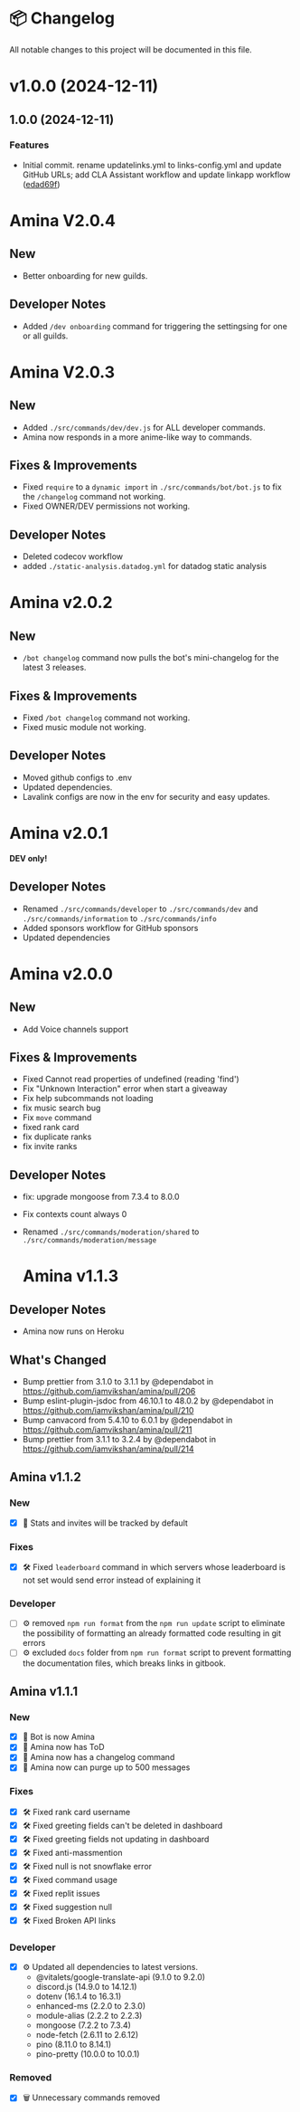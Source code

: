 # 📦 Changelog

All notable changes to this project will be documented in this file.


# v1.0.0 (2024-12-11)



## 1.0.0 (2024-12-11)

### Features

* Initial commit. rename updatelinks.yml to links-config.yml and update GitHub URLs; add CLA Assistant workflow and update linkapp workflow ([edad69f](https://github.com/iamvikshan/amina/commit/edad69f7c152af0e341f8b4b95d632fbe1303381))

# Amina V2.0.4

## New

- Better onboarding for new guilds.

## Developer Notes

- Added `/dev onboarding` command for triggering the settingsing for one or all
  guilds.

# Amina V2.0.3

## New

- Added `./src/commands/dev/dev.js` for ALL developer commands.
- Amina now responds in a more anime-like way to commands.

## Fixes & Improvements

- Fixed `require` to a `dynamic import` in `./src/commands/bot/bot.js` to fix
  the `/changelog` command not working.
- Fixed OWNER/DEV permissions not working.

## Developer Notes

- Deleted codecov workflow
- added `./static-analysis.datadog.yml` for datadog static analysis

# Amina v2.0.2

## New

- `/bot changelog` command now pulls the bot's mini-changelog for the latest 3
  releases.

## Fixes & Improvements

- Fixed `/bot changelog` command not working.
- Fixed music module not working.

## Developer Notes

- Moved github configs to .env
- Updated dependencies.
- Lavalink configs are now in the env for security and easy updates.

# Amina v2.0.1

**DEV only!**

## Developer Notes

- Renamed `./src/commands/developer` to `./src/commands/dev` and
  `./src/commands/information` to `./src/commands/info`
- Added sponsors workflow for GitHub sponsors
- Updated dependencies

# Amina v2.0.0

## New

- Add Voice channels support

## Fixes & Improvements

- Fixed Cannot read properties of undefined (reading 'find')
- Fix "Unknown Interaction" error when start a giveaway
- Fix help subcommands not loading
- fix music search bug
- Fix `move` command
- fixed rank card
- fix duplicate ranks
- fix invite ranks

## Developer Notes

- fix: upgrade mongoose from 7.3.4 to 8.0.0
- Fix contexts count always 0
- Renamed `./src/commands/moderation/shared` to
  `./src/commands/moderation/message`

  # Amina v1.1.3

## Developer Notes

- Amina now runs on Heroku

## What's Changed

- Bump prettier from 3.1.0 to 3.1.1 by @dependabot in
  https://github.com/iamvikshan/amina/pull/206
- Bump eslint-plugin-jsdoc from 46.10.1 to 48.0.2 by @dependabot in
  https://github.com/iamvikshan/amina/pull/210
- Bump canvacord from 5.4.10 to 6.0.1 by @dependabot in
  https://github.com/iamvikshan/amina/pull/211
- Bump prettier from 3.1.1 to 3.2.4 by @dependabot in
  https://github.com/iamvikshan/amina/pull/214

## Amina v1.1.2

### New

- [x] 📜 Stats and invites will be tracked by default

### Fixes

- [x] 🛠 Fixed `leaderboard` command in which servers whose leaderboard is not
      set would send error instead of explaining it

### Developer

- [ ] ⚙️ removed `npm run format` from the `npm run update` script to eliminate
      the possibility of formatting an already formatted code resulting in git
      errors
- [ ] ⚙️ excluded `docs` folder from `npm run format` script to prevent
      formatting the documentation files, which breaks links in gitbook.

## Amina v1.1.1

### New

- [x] 🤖 Bot is now Amina
- [x] 📜 Amina now has ToD
- [x] 📜 Amina now has a changelog command
- [x] 📜 Amina now can purge up to 500 messages

### Fixes

- [x] 🛠 Fixed rank card username
- [x] 🛠 Fixed greeting fields can't be deleted in dashboard
- [x] 🛠 Fixed greeting fields not updating in dashboard
- [x] 🛠 Fixed anti-massmention
- [x] 🛠 Fixed null is not snowflake error
- [x] 🛠 Fixed command usage
- [x] 🛠 Fixed replit issues
- [x] 🛠 Fixed suggestion null
- [x] 🛠 Fixed Broken API links

### Developer

- [x] ⚙️ Updated all dependencies to latest versions.
  - @vitalets/google-translate-api (9.1.0 to 9.2.0)
  - discord.js (14.9.0 to 14.12.1)
  - dotenv (16.1.4 to 16.3.1)
  - enhanced-ms (2.2.0 to 2.3.0)
  - module-alias (2.2.2 to 2.2.3)
  - mongoose (7.2.2 to 7.3.4)
  - node-fetch (2.6.11 to 2.6.12)
  - pino (8.11.0 to 8.14.1)
  - pino-pretty (10.0.0 to 10.0.1)

### Removed

- [x] 🗑️ Unnecessary commands removed
